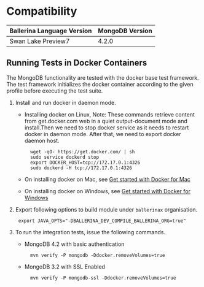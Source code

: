 # Compatibility

| Ballerina Language Version  | MongoDB Version |
| ----------------------------| -------------------------------|
|  Swan Lake Preview7         |   4.2.0

## Running Tests in Docker Containers

The MongoDB functionality are tested with the docker base test framework. The test framework initializes the docker container according to the given profile before executing the test suite.

1. Install and run docker in daemon mode.

    * Installing docker on Linux,
      Note:
      These commands retrieve content from get.docker.com web in a quiet output-document mode and install.Then we need to stop docker service as it needs to restart docker in daemon mode. After that, we need to export docker daemon host.

            wget -qO- https://get.docker.com/ | sh
            sudo service dockerd stop
            export DOCKER_HOST=tcp://172.17.0.1:4326
            sudo dockerd -H tcp://172.17.0.1:4326

    * On installing docker on Mac, see [Get started with Docker for Mac](https://docs.docker.com/docker-for-mac/)

    * On installing docker on Windows, see [Get started with Docker for Windows](https://docs.docker.com/docker-for-windows/)

2. Export following options to build module under `ballerinax` organisation.

        export JAVA_OPTS="-DBALLERINA_DEV_COMPILE_BALLERINA_ORG=true"

3. To run the integration tests, issue the following commands.

    * MongoDB 4.2 with basic authentication

            mvn verify -P mongodb -Ddocker.removeVolumes=true

    * MongoDB 3.2 with SSL Enabled
    
            mvn verify -P mongodb-ssl -Ddocker.removeVolumes=true